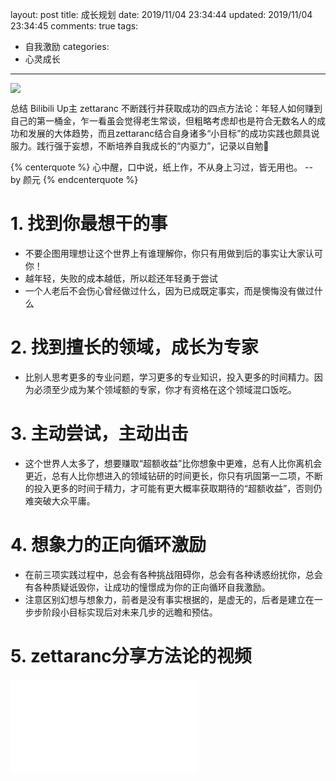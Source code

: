 layout: post
title: 成长规划
date: 2019/11/04 23:34:44
updated: 2019/11/04 23:34:45
comments: true
tags:
- 自我激励
categories:
- 心灵成长
---
<img src="https://eisenhao.coding.net/p/eisenhao/d/eisenhao/git/raw/master/uploads/SelfgrowthPlanning.jpg" class="full-image" />

总结 Bilibili Up主 zettaranc 不断践行并获取成功的四点方法论：年轻人如何赚到自己的第一桶金，乍一看虽会觉得老生常谈，但粗略考虑却也是符合无数名人的成功和发展的大体趋势，而且zettaranc结合自身诸多“小目标”的成功实践也颇具说服力。践行强于妄想，不断培养自我成长的“内驱力”，记录以自勉👊
<!-- more -->

{% centerquote %}
心中醒，口中说，纸上作，不从身上习过，皆无用也。
-- by 颜元
{% endcenterquote %}

# 1. 找到你最想干的事

- 不要企图用理想让这个世界上有谁理解你，你只有用做到后的事实让大家认可你！
- 越年轻，失败的成本越低，所以趁还年轻勇于尝试
- 一个人老后不会伤心曾经做过什么，因为已成既定事实，而是懊悔没有做过什么

# 2. 找到擅长的领域，成长为专家

- 比别人思考更多的专业问题，学习更多的专业知识，投入更多的时间精力。因为必须至少成为某个领域额的专家，你才有资格在这个领域混口饭吃。

# 3. 主动尝试，主动出击

- 这个世界人太多了，想要赚取“超额收益”比你想象中更难，总有人比你离机会更近，总有人比你想进入的领域钻研的时间更长，你只有巩固第一二项，不断的投入更多的时间于精力，才可能有更大概率获取期待的“超额收益”，否则仍难突破大众平庸。

# 4. 想象力的正向循环激励

- 在前三项实践过程中，总会有各种挑战阻碍你，总会有各种诱惑纷扰你，总会有各种质疑诋毁你，让成功的憧憬成为你的正向循环自我激励。
- 注意区别幻想与想象力，前者是没有事实根据的，是虚无的，后者是建立在一步步阶段小目标实现后对未来几步的远瞻和预估。

# 5. zettaranc分享方法论的视频
<iframe src="//player.bilibili.com/player.html?aid=61773370&cid=107417443&page=1" scrolling="no" border="0" frameborder="no" framespacing="0" allowfullscreen="true"> </iframe>


